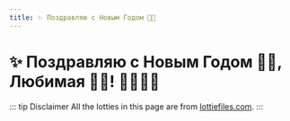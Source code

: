 ```yaml
---
title: ✨ Поздравляю с Новым Годом 🌠🎁
---
```

# ✨ Поздравляю с Новым Годом 🌠🎁, Любимая 💞👸! 🥳🎄🎅🎉

<script>
    //import HappyNewYearC from './HappyNewYearC.vue'
</script>

<!-- <Vue3LottieExample /> -->
<!-- <ClientOnly>
    <Vue3LottieExample />
</ClientOnly> -->

<!-- <LottieAnimationExample /> -->
<!-- <ClientOnly>
    <LottieAnimationExample />
</ClientOnly> -->

<ClientOnly>
    <HappyNewYearG />
</ClientOnly>

::: tip Disclaimer
All the lotties in this page are from [lottiefiles.com](https://lottiefiles.com/).
:::
